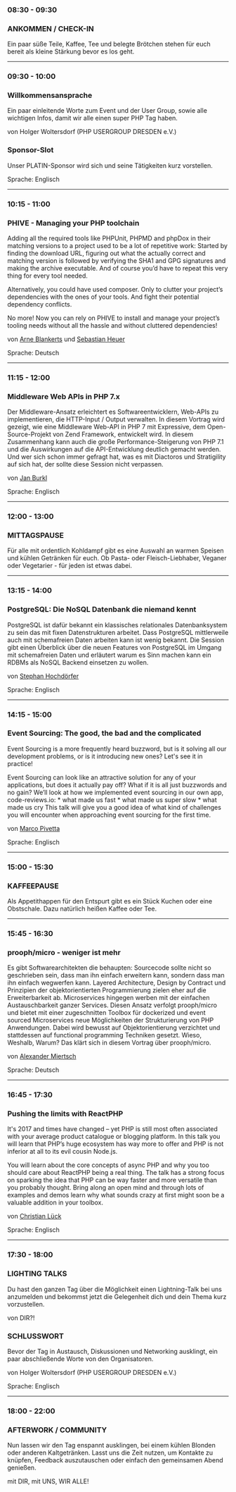 <div class="schedule">
	<div class="row">
		<div class="col-xs-12 col-sm-4 col-md-3">
			<h3>08:30 - 09:30</h3>	
		</div>
		<div class="col-xs-12 col-sm-8 col-md-9">
			<h3>
			    <a href="https://joind.in/talk/aed73" target="_blank" title="Jetzt bewerten bei joind.in" class="pull-right">
			        <i class="fa fa-commenting-o"></i>
			    </a>
			    ANKOMMEN / CHECK-IN
			</h3>
			<p class="text-muted">
				Ein paar süße Teile, Kaffee, Tee und belegte Brötchen stehen für euch bereit als kleine Stärkung bevor es los geht. 
			</p>
		</div>
	</div>
	<hr class="blockspace">
	<div class="row">
		<div class="col-xs-12 col-sm-4 col-md-3">
			<h3>09:30 - 10:00</h3>	
		</div>
		<div class="col-xs-12 col-sm-8 col-md-9">
			<h3>
			    <a href="https://joind.in/talk/73e7e" target="_blank" title="Jetzt bewerten bei joind.in" class="pull-right">
                    <i class="fa fa-commenting-o"></i>
                </a>
			    Willkommensansprache
			</h3>
			<p>
				Ein paar einleitende Worte zum Event und der User Group, sowie alle wichtigen Infos, damit wir alle einen super PHP Tag haben. 
			</p>
			<p class="text-muted">von Holger Woltersdorf (PHP USERGROUP DRESDEN e.V.)</p>
			<h3>Sponsor-Slot</h3>
			<p>
				Unser PLATIN-Sponsor wird sich und seine Tätigkeiten kurz vorstellen.
			</p>
			<p>Sprache: Englisch</p>
		</div>
	</div>
	<hr class="blockspace">
	<div class="row">
		<div class="col-xs-12 col-sm-4 col-md-3">
			<h3>10:15 - 11:00</h3>	
		</div>
		<div class="col-xs-12 col-sm-8 col-md-9">
			<h3><a name="phive"></a>
			    <a href="https://joind.in/talk/41de1" target="_blank" title="Jetzt bewerten bei joind.in" class="pull-right">
                    <i class="fa fa-commenting-o"></i>
                </a>
			    PHIVE - Managing your PHP toolchain
			</h3>
			<p>
				Adding all the required tools like PHPUnit, PHPMD and phpDox in their matching versions to a project used to be a lot of repetitive work: 
				Started by finding the download URL, figuring out what the actually correct and matching version is followed by verifying the SHA1 and GPG 
				signatures and making the archive executable. And of course you’d have to repeat this very thing for every tool needed.
			</p>
			<p>
				Alternatively, you could have used composer. Only to clutter your project’s dependencies with the ones of your tools. 
				And fight their potential dependency conflicts.
			</p>
			<p>
				No more! Now you can rely on PHIVE to install and manage your project’s 
				tooling needs without all the hassle and without cluttered dependencies!
			</p>
			<p class="text-muted">
				von <a href="@baseUrl@/phpdd17/speaker.html#arne-blankerts">Arne Blankerts</a> 
				und <a href="@baseUrl@/phpdd17/speaker.html#sebastian-heuer">Sebastian Heuer</a>
			</p>
			<p>Sprache: Deutsch</p>
		</div>
	</div>
	<hr class="blockspace">
	<div class="row">
		<div class="col-xs-12 col-sm-4 col-md-3">
			<h3>11:15 - 12:00</h3>	
		</div>
		<div class="col-xs-12 col-sm-8 col-md-9">
			<h3>
			    <a name="middleware-web-apis-in-php-7"></a>
			    Middleware Web APIs in PHP 7.x
			    <a href="https://joind.in/talk/55cc8" target="_blank" title="Jetzt bewerten bei joind.in" class="pull-right">
                    <i class="fa fa-commenting-o"></i>
                </a>
			</h3>
			<p>
				Der Middleware-Ansatz erleichtert es Softwareentwicklern, Web-APIs zu implementieren, die HTTP-Input / Output verwalten. 
				In diesem Vortrag wird gezeigt, wie eine Middleware Web-API in PHP 7 mit Expressive, dem Open-Source-Projekt von Zend Framework, entwickelt wird. 
				In diesem Zusammenhang kann auch die große Performance-Steigerung von PHP 7.1 und die Auswirkungen auf die API-Entwicklung deutlich gemacht werden. 
				Und wer sich schon immer gefragt hat, was es mit Diactoros und Stratigility auf sich hat, der sollte diese Session nicht verpassen.
			</p>
			<p class="text-muted">von <a href="@baseUrl@/phpdd17/speaker.html#jan-burkl">Jan Burkl</a></p>
			<p>Sprache: Englisch</p>
		</div>
	</div>
	<hr class="blockspace">
	<div class="row">
		<div class="col-xs-12 col-sm-4 col-md-3">
			<h3>12:00 - 13:00</h3>	
		</div>
		<div class="col-xs-12 col-sm-8 col-md-9">
			<h3>
			    <a href="https://joind.in/talk/5ede2" target="_blank" title="Jetzt bewerten bei joind.in" class="pull-right">
                    <i class="fa fa-commenting-o"></i>
                </a>
			    MITTAGSPAUSE
			</h3>
			<p class="text-muted">
				Für alle mit ordentlich Kohldampf gibt es eine Auswahl an warmen Speisen und kühlen Getränken für euch. 
				Ob Pasta- oder Fleisch-Liebhaber, Veganer oder Vegetarier - für jeden ist etwas dabei.
			</p>
		</div>
	</div>
	<hr class="blockspace">
	<div class="row">
		<div class="col-xs-12 col-sm-4 col-md-3">
			<h3>13:15 - 14:00</h3>	
		</div>
		<div class="col-xs-12 col-sm-8 col-md-9">
			<h3>
			    <a name="postgresql"></a>
			    <a href="https://joind.in/talk/acdb0" target="_blank" title="Jetzt bewerten bei joind.in" class="pull-right">
                    <i class="fa fa-commenting-o"></i>
                </a>
			    PostgreSQL: Die NoSQL Datenbank die niemand kennt
			</h3>
			<p>
				PostgreSQL ist dafür bekannt ein klassisches
				relationales Datenbanksystem zu sein das mit fixen Datenstrukturen
				arbeitet. Dass PostgreSQL mittlerweile auch mit schemafreien Daten
				arbeiten kann ist wenig bekannt. Die Session gibt einen Überblick über
				die neuen Features von PostgreSQL im Umgang mit schemafreien Daten und
				erläutert warum es Sinn machen kann ein RDBMs als NoSQL Backend
				einsetzen zu wollen.
			</p>
			<p class="text-muted">von <a href="@baseUrl@/phpdd17/speaker.html#stephan-hochdoerfer">Stephan Hochdörfer</a></p>
			<p>Sprache: Englisch</p>
		</div>
	</div>
	<hr class="blockspace">
	<div class="row">
		<div class="col-xs-12 col-sm-4 col-md-3">
			<h3>14:15 - 15:00</h3>	
		</div>
		<div class="col-xs-12 col-sm-8 col-md-9">
			<h3>
			    <a name="event-sourcing"></a>
			    <a href="https://joind.in/talk/c61a1" target="_blank" title="Jetzt bewerten bei joind.in" class="pull-right">
                    <i class="fa fa-commenting-o"></i>
                </a>
			    Event Sourcing: The good, the bad and the complicated
			</h3>
			<p>
				Event Sourcing is a more frequently heard buzzword, but is it solving all our development problems, or is it introducing new ones? Let's see it in practice!
			</p>
			<p>
                Event Sourcing can look like an attractive solution for any of your applications, but does it actually pay off? What if it is all just buzzwords and no gain? 
                We’ll look at how we implemented event sourcing in our own app, code-reviews.io: * what made us fast * what made us super slow * what made us cry 
                This talk will give you a good idea of what kind of challenges you will encounter when approaching event sourcing for the first time.
			</p>
			<p class="text-muted">von <a href="@baseUrl@/phpdd17/speaker.html#marco-pivetta">Marco Pivetta</a></p>
			<p>Sprache: Englisch</p>
		</div>
	</div>
	<hr class="blockspace">
	<div class="row">
		<div class="col-xs-12 col-sm-4 col-md-3">
			<h3>15:00 - 15:30</h3>	
		</div>
		<div class="col-xs-12 col-sm-8 col-md-9">
			<h3>
			    <a href="https://joind.in/talk/322f6" target="_blank" title="Jetzt bewerten bei joind.in" class="pull-right">
                    <i class="fa fa-commenting-o"></i>
                </a>
			    KAFFEEPAUSE
			</h3>
			<p class="text-muted">
				Als Appetithappen für den Entspurt gibt es ein Stück Kuchen oder eine Obstschale. Dazu natürlich heißen Kaffee oder Tee.
			</p>
		</div>
	</div>
	<hr class="blockspace">
	<div class="row">
		<div class="col-xs-12 col-sm-4 col-md-3">
			<h3>15:45 - 16:30</h3>	
		</div>
		<div class="col-xs-12 col-sm-8 col-md-9">
			<h3>
			    <a name="prooph-micro"></a>
			    <a href="https://joind.in/talk/a25c0" target="_blank" title="Jetzt bewerten bei joind.in" class="pull-right">
                    <i class="fa fa-commenting-o"></i>
                </a>
			    prooph/micro - weniger ist mehr
			</h3>
			<p>
			    Es gibt Softwarearchitekten die behaupten: Sourcecode sollte nicht so geschrieben sein, dass man ihn einfach erweitern kann, sondern dass man ihn einfach wegwerfen kann.
                Layered Architecture, Design by Contract und Prinzipien der objektorientierten Programmierung zielen eher auf die Erweiterbarkeit ab. Microservices hingegen werben mit der einfachen Austauschbarkeit
                ganzer Services. Diesen Ansatz verfolgt prooph/micro und bietet mit einer zugeschnitten Toolbox für dockerized und event sourced Microservices neue Möglichkeiten der Strukturierung von PHP Anwendungen. Dabei wird bewusst auf Objektorientierung verzichtet und stattdessen auf functional programming Techniken gesetzt. Wieso, Weshalb, Warum? Das klärt sich in diesem Vortrag über prooph/micro.
            </p>
			<p class="text-muted">
			    von <a href="@baseUrl@/phpdd17/speaker.html#alexander-miertsch">Alexander Miertsch</a>
			</p>
			<p>Sprache: Deutsch</p>
		</div>
	</div>
	<hr class="blockspace">
	<div class="row">
		<div class="col-xs-12 col-sm-4 col-md-3">
			<h3>16:45 - 17:30</h3>	
		</div>
		<div class="col-xs-12 col-sm-8 col-md-9">
			<h3>
			    <a name="react-php"></a>
			    <a href="https://joind.in/talk/607ac" target="_blank" title="Jetzt bewerten bei joind.in" class="pull-right">
                    <i class="fa fa-commenting-o"></i>
                </a>
			    Pushing the limits with ReactPHP
			</h3>
			<p>
				It's 2017 and times have changed – yet PHP is still most often associated with your average product 
				catalogue or blogging platform. In this talk you will learn that PHP’s huge ecosystem has way more to 
				offer and PHP is not inferior at all to its evil cousin Node.js.
            </p>
            <p>
                You will learn about the core concepts of async PHP and why you too should care about ReactPHP being a 
                real thing. The talk has a strong focus on sparking the idea that PHP can be way faster and more 
                versatile than you probably thought. Bring along an open mind and through lots of examples and demos 
                learn why what sounds crazy at first might soon be a valuable addition in your toolbox.
			</p>
			<p class="text-muted">von <a href="@baseUrl@/phpdd17/speaker.html#christian-lueck">Christian Lück</a></p>
			<p>Sprache: Englisch</p>
		</div>
	</div>
	<hr class="blockspace">
	<div class="row">
		<div class="col-xs-12 col-sm-4 col-md-3">
			<h3>17:30 - 18:00</h3>	
		</div>
		<div class="col-xs-12 col-sm-8 col-md-9">
			<h3>
			    <a href="https://joind.in/talk/3a8dd" target="_blank" title="Jetzt bewerten bei joind.in" class="pull-right">
                    <i class="fa fa-commenting-o"></i>
                </a>
			    LIGHTING TALKS
			</h3>
			<p>
				Du hast den ganzen Tag über die Möglichkeit einen Lightning-Talk bei uns anzumelden und bekommst jetzt die Gelegenheit 
				dich und dein Thema kurz vorzustellen.
			</p>
			<p class="text-muted">von DIR?!</p>
			<h3>
			    <a href="https://joind.in/talk/e1c2b" target="_blank" title="Jetzt bewerten bei joind.in" class="pull-right">
                    <i class="fa fa-commenting-o"></i>
                </a>
			    SCHLUSSWORT
			</h3>
			<p>
				Bevor der Tag in Austausch, Diskussionen und Networking ausklingt, ein paar abschließende Worte von den Organisatoren. 
			</p>
			<p class="text-muted">von Holger Woltersdorf (PHP USERGROUP DRESDEN e.V.)</p>
			<p>Sprache: Englisch</p>
		</div>
	</div>
	<hr class="blockspace">
	<div class="row">
		<div class="col-xs-12 col-sm-4 col-md-3">
			<h3>18:00 - 22:00</h3>	
		</div>
		<div class="col-xs-12 col-sm-8 col-md-9">
			<h3>
			    <a href="https://joind.in/talk/1cdc1" target="_blank" title="Jetzt bewerten bei joind.in" class="pull-right">
                    <i class="fa fa-commenting-o"></i>
                </a>
			    AFTERWORK / COMMUNITY
			</h3>
			<p>
				Nun lassen wir den Tag enspannt ausklingen, bei einem kühlen Blonden oder anderen Kaltgetränken. 
				Lasst uns die Zeit nutzen, um Kontakte zu knüpfen, Feedback auszutauschen oder einfach den gemeinsamen Abend genießen.
			</p>
			<span class="text-muted">mit DIR, mit UNS, WIR ALLE!</span>
		</div>
	</div>
</div>
